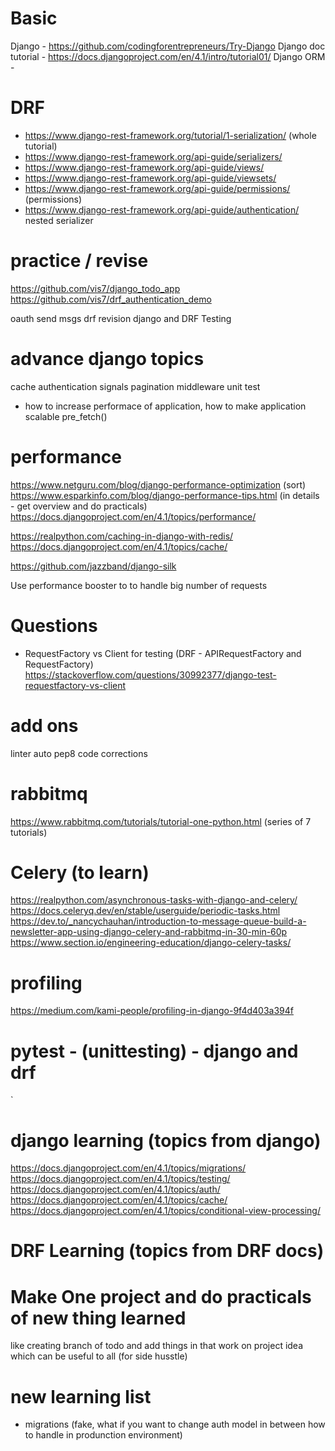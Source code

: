 # Basic
Django - https://github.com/codingforentrepreneurs/Try-Django
Django doc tutorial - https://docs.djangoproject.com/en/4.1/intro/tutorial01/ 
Django ORM - 

# DRF
- https://www.django-rest-framework.org/tutorial/1-serialization/ (whole tutorial)
- https://www.django-rest-framework.org/api-guide/serializers/
- https://www.django-rest-framework.org/api-guide/views/
- https://www.django-rest-framework.org/api-guide/viewsets/
- https://www.django-rest-framework.org/api-guide/permissions/ (permissions)
- https://www.django-rest-framework.org/api-guide/authentication/
nested serializer

# practice / revise
https://github.com/vis7/django_todo_app
https://github.com/vis7/drf_authentication_demo


oauth
send msgs
drf revision
django and DRF Testing


# advance django topics
cache 
authentication
signals
pagination
middleware
unit test


- how to increase performace of application, how to make application scalable
pre_fetch()


# performance
https://www.netguru.com/blog/django-performance-optimization (sort)
https://www.esparkinfo.com/blog/django-performance-tips.html (in details - get overview and do practicals)
https://docs.djangoproject.com/en/4.1/topics/performance/

https://realpython.com/caching-in-django-with-redis/
https://docs.djangoproject.com/en/4.1/topics/cache/


https://github.com/jazzband/django-silk





Use performance booster to to handle big number of requests

# Questions
- RequestFactory vs Client for testing (DRF - APIRequestFactory and RequestFactory)
https://stackoverflow.com/questions/30992377/django-test-requestfactory-vs-client



# add ons
linter
auto pep8 code corrections

# rabbitmq 
https://www.rabbitmq.com/tutorials/tutorial-one-python.html (series of 7 tutorials)

# Celery (to learn)
https://realpython.com/asynchronous-tasks-with-django-and-celery/
https://docs.celeryq.dev/en/stable/userguide/periodic-tasks.html
https://dev.to/_nancychauhan/introduction-to-message-queue-build-a-newsletter-app-using-django-celery-and-rabbitmq-in-30-min-60p
https://www.section.io/engineering-education/django-celery-tasks/

# profiling
https://medium.com/kami-people/profiling-in-django-9f4d403a394f

# pytest - (unittesting) - django and drf
`

# django learning (topics from django)
https://docs.djangoproject.com/en/4.1/topics/migrations/
https://docs.djangoproject.com/en/4.1/topics/testing/
https://docs.djangoproject.com/en/4.1/topics/auth/
https://docs.djangoproject.com/en/4.1/topics/cache/
https://docs.djangoproject.com/en/4.1/topics/conditional-view-processing/


# DRF Learning (topics from DRF docs)


# Make One project and do practicals of new thing learned
like creating branch of todo and add things in that
work on project idea which can be useful to all (for side husstle)


# new learning list
- migrations (fake, what if you want to change auth model in between how to handle in produnction environment)


